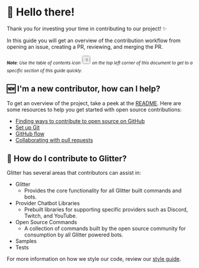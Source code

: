 # 👋 Hello there!
Thank you for investing your time in contributing to our project! :sparkles:

In this guide you will get an overview of the contribution workflow from opening an issue, creating a PR, reviewing, and merging the PR.

<sub>***Note**: Use the table of contents icon <img src="/.resources/images/table-of-contents.png" width="25" height="25" /> on the top left corner of this document to get to a specific section of this guide quickly.*</sub>

## 🆕 I'm a new contributor, how can I help?
To get an overview of the project, take a peek at the [README](README.md). Here are some resources to help you get started with open source contributions:

- [Finding ways to contribute to open source on GitHub](https://docs.github.com/en/get-started/exploring-projects-on-github/finding-ways-to-contribute-to-open-source-on-github)
- [Set up Git](https://docs.github.com/en/get-started/quickstart/set-up-git)
- [GitHub flow](https://docs.github.com/en/get-started/quickstart/github-flow)
- [Collaborating with pull requests](https://docs.github.com/en/github/collaborating-with-pull-requests)

## 🗻 How do I contribute to Glitter?
Glitter has several areas that contributors can assist in:

- Glitter
  - Provides the core functionality for all Glitter built commands and bots.
- Provider Chatbot Libraries
  - Prebuilt libraries for supporting specific providers such as Discord, Twitch, and YouTube.
- Open Source Commands
  - A collection of commands built by the open source community for consumption by all Glitter powered bots.
- Samples
- Tests

For more information on how we style our code, review our [style guide](/.resources/documentation/style-guide.md).